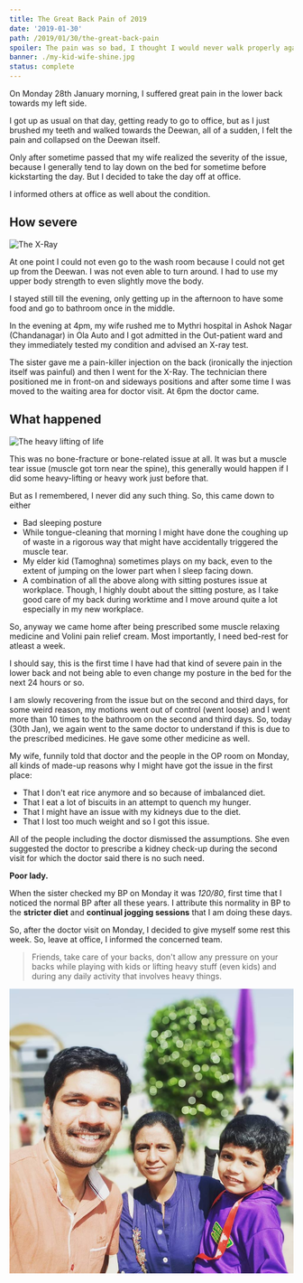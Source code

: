```yaml
---
title: The Great Back Pain of 2019
date: '2019-01-30'
path: /2019/01/30/the-great-back-pain
spoiler: The pain was so bad, I thought I would never walk properly again. Also, my first wheel-chair experience at hospital. 😜
banner: ./my-kid-wife-shine.jpg
status: complete
---
```


On Monday 28th January morning, I suffered great pain in the lower back towards my left side. 

I got up as usual on that day, getting ready to go to office, but as I just brushed my teeth and walked towards the Deewan, all of a sudden, I felt the pain and collapsed on the Deewan itself. 

Only after sometime passed that my wife realized the severity of the issue, because I generally tend to lay down on the bed for sometime before kickstarting the day. But I decided to take the day off at office. 

I informed others at office as well about the condition. 


## How severe
![The X-Ray](https://images.unsplash.com/photo-1512615199361-5c7a110a8d11?ixlib=rb-1.2.1&ixid=eyJhcHBfaWQiOjEyMDd9&auto=format&fit=crop&w=1950&q=80)

At one point I could not even go to the wash room because I could not get up from the Deewan. I was not even able to turn around. I had to use my upper body strength to even slightly move the body.

I stayed still till the evening, only getting up in the afternoon to have some food and go to bathroom once in the middle. 

In the evening at 4pm, my wife rushed me to Mythri hospital in Ashok Nagar (Chandanagar) in Ola Auto and I got admitted in the Out-patient ward and they immediately tested my condition and advised an X-ray test. 

The sister gave me a pain-killer injection on the back (ironically the injection itself was painful) and then I went for the X-Ray. The technician there positioned me in front-on and sideways positions and after some time I was moved to the waiting area for doctor visit. At 6pm the doctor came. 

## What happened 

![The heavy lifting of life](https://images.unsplash.com/photo-1449177009399-be6867ef0505?ixlib=rb-1.2.1&ixid=eyJhcHBfaWQiOjEyMDd9&auto=format&fit=crop&w=1950&q=80)

This was no bone-fracture or bone-related issue at all. It was but a muscle tear issue (muscle got torn near the spine), this generally would happen if I did some heavy-lifting or heavy work just before that.  

But as I remembered, I never did any such thing. So, this came down to either 

- Bad sleeping posture
- While tongue-cleaning that morning I might have done the coughing up of waste in a rigorous way that might have accidentally triggered the muscle tear. 
- My elder kid (Tamoghna) sometimes plays on my back, even to the extent of jumping on the lower part when I sleep facing down. 
- A combination of all the above along with sitting postures issue at workplace. Though, I highly doubt about the sitting posture, as I take good care of my back during worktime and I move around quite a lot especially in my new workplace.  

So, anyway we came home after being prescribed some muscle relaxing medicine and Volini pain relief cream. Most importantly, I need bed-rest for atleast a week. 

I should say, this is the first time I have had that kind of severe pain in the lower back and not being able to even change my posture in the bed for the next 24 hours or so. 

I am slowly recovering from the issue but on the second and third days, for some weird reason, my motions went out of control (went loose) and I went more than 10 times to the bathroom on the second and third days. So, today (30th Jan), we again went to the same doctor to understand if this is due to the prescribed medicines. He gave some other medicine as well. 

My wife, funnily told that doctor and the people in the OP room on Monday, all kinds of made-up reasons why I might have got the issue in the first place: 

- That I don't eat rice anymore and so because of imbalanced diet. 
- That I eat a lot of biscuits in an attempt to quench my hunger. 
- That I might have an issue with my kidneys due to the diet. 
- That I lost too much weight and so I got this issue. 

All of the people including the doctor dismissed the assumptions. She even suggested the doctor to prescribe a kidney check-up during the second visit for which the doctor said there is no such need. 

**Poor lady.**

When the sister checked my BP on Monday it was *120/80*, first time that I noticed the normal BP after all these years. I attribute this normality in BP to the __stricter diet__ and __continual jogging sessions__ that I am doing these days. 

So, after the doctor visit on Monday, I decided to give myself some rest this week. So, leave at office, I informed the concerned team. 

> Friends, take care of your backs, don't allow any pressure on your backs while playing with kids or lifting heavy stuff (even kids) and during any daily activity that involves heavy things.

![My Kid, me and my wife](./my-kid-wife-shine.jpg)